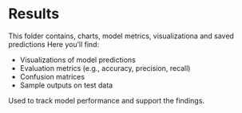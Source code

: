 # Results

This folder contains, charts, model metrics, visualizationa and saved predictions
Here you’ll find:
- Visualizations of model predictions
- Evaluation metrics (e.g., accuracy, precision, recall)
- Confusion matrices
- Sample outputs on test data

Used to track model performance and support the findings.
